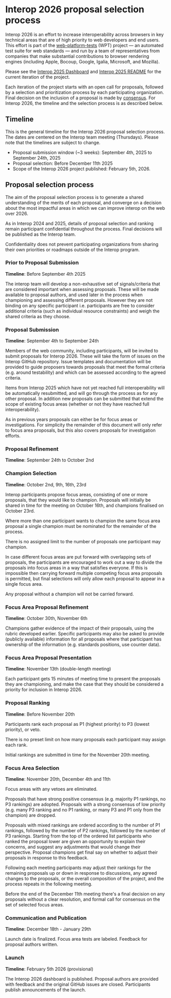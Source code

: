 # Interop 2026 proposal selection process

Interop 2026 is an effort to increase interoperability across browsers
in key technical areas that are of high priority to web developers and
end users. This effort is part of the
[web-platform-tests](https://github.com/web-platform-tests/wpt) (WPT)
project — an automated test suite for web standards — and run by a
team of representatives from companies that make substantial
contributions to browser rendering engines (including Apple, Bocoup,
Google, Igalia, Microsoft, and Mozilla).

Please see the [Interop 2025 Dashboard](https://wpt.fyi/interop-2025)
and [Interop 2025
README](https://github.com/web-platform-tests/interop/blob/main/2025/README.md)
for the current iteration of the project.

Each iteration of the project starts with an open call for proposals,
followed by a selection and prioritization process by each
participating organization. Final decision on the inclusion of a
proposal is made by
[consensus](https://github.com/web-platform-tests/interop/blob/main/charter.md#:~:text=The%20team%20makes%20decisions%20based%20on%20consensus.%20A%20decision%20has%20consensus%20if%20it%20has%20support%20from%20at%20least%20two%20participating%20organizations%20and%20no%20opposition). For
Interop 2026, the timeline and the selection process is as described
below.

## Timeline

This is the general timeline for the Interop 2026 proposal selection 
process. The dates are centered on the Interop team meeting (Thursdays).
Please note that the timelines are subject to change.

*   Proposal submission window (~3 weeks): September 4th, 2025 to September 24th, 2025
*   Proposal selection: Before December 11th 2025
*   Scope of the Interop 2026 project published: February 5th, 2026.

## Proposal selection process

The aim of the proposal selection process is to generate a shared
understanding of the merits of each proposal, and converge on a
decision about the most impactful areas in which we can improve
interop on the web over 2026.

As in Interop 2024 and 2025, details of proposal selection and ranking
remain participant confidential throughout the process. Final decisions
will be published as the Interop team.

Confidentiality does not prevent participating organizations from
sharing their own priorities or roadmaps outside of the Interop program.

### Prior to Proposal Submission

**Timeline**: Before September 4th 2025

The interop team will develop a non-exhaustive set of signals/criteria
that are considered important when assessing proposals. These will be
made available to proposal authors, and used later in the process when
championing and assessing different proposals. However they are not
binding on any specific participant i.e. participants are free to
consider additional criteria (such as individual resource constraints)
and weigh the shared criteria as they choose.

### Proposal Submission

**Timeline**: September 4th to September 24th

Members of the web community, including participants, will be invited
to submit proposals for Interop 2026. These will take the form of
issues on the Interop GitHub repository. Issue templates and
documentation will be provided to guide proposers towards proposals
that meet the formal criteria (e.g. around testability) and which can
be assessed according to the agreed criteria.

Items from Interop 2025 which have not yet reached full
interoperability will be automatically resubmitted, and will go
through the process as for any other proposal. In addition new
proposals can be submitted that extend the scope of existing focus
areas (whether or not they have reached full interoperability).

As in previous years proposals can either be for focus areas or
investigations. For simplicity the remainder of this document will
only refer to focus area proposals, but this also covers proposals for
investigation efforts.

### Proposal Refinement

**Timeline**: September 24th to October 2nd

### Champion Selection

**Timeline**: October 2nd, 9th, 16th, 23rd

Interop participants propose focus areas, consisting of one or more
proposals, that they would like to champion. Proposals will initially
be shared in time for the meeting on October 16th, and champions
finalised on October 23rd.

Where more than one participant wants to champion the same focus area
proposal a single champion must be nominated for the remainder of the
process.

There is no assigned limit to the number of proposals one participant
may champion.

In case different focus areas are put forward with overlapping sets of
proposals, the participants are encouraged to work out a way to divide
the proposals into focus areas in a way that satisfies everyone. If
this is impossible then carrying forward multiple competing focus area
proposals is permitted, but final selections will only allow each
proposal to appear in a single focus area.

Any proposal without a champion will not be carried forward.

### Focus Area Proposal Refinement

**Timeline**: October 30th, November 6th

Champions gather evidence of the impact of their proposals, using the
rubric developed earlier. Specific participants may also be asked
to provide (publicly available) information for all proposals where
that participant has ownership of the information (e.g. standards
positions, use counter data).

### Focus Area Proposal Presentation

**Timeline**: November 13th (double-length meeting)

Each participant gets 15 minutes of meeting time to present the
proposals they are championing, and make the case that they should be
considered a priority for inclusion in Interop 2026.

### Proposal Ranking

**Timeline**: Before November 20th

Participants rank each proposal as P1 (highest priority) to P3 (lowest
priority), or veto.

There is no preset limit on how many proposals each participant may
assign each rank.

Initial rankings are submitted in time for the November 20th meeting.

### Focus Area Selection

**Timeline**: November 20th, December 4th and 11th

Focus areas with any vetoes are eliminated.

Proposals that have strong positive consensus (e.g. majority P1
rankings, no P3 rankings) are adopted. Proposals with a strong 
consensus of low priority (e.g. many P3 ranking and no P1
ranking, or many P3 and P1 only from the champion) are dropped.

Proposals with mixed rankings are ordered according to the number of
P1 rankings, followed by the number of P2 rankings, followed by the
number of P3 rankings. Starting from the top of the ordered list
participants who ranked the proposal lower are given an opportunity to
explain their concerns, and suggest any adjustments that would change
their perspective. Proposal champions get final say on whether to
adjust their proposals in response to this feedback.

Following each meeting participants may adjust their rankings for the
remaining proposals up or down in response to discussions, any agreed
changes to the proposals, or the overall composition of the project,
and the process repeats in the following meeting.

Before the end of the December 11th meeting there's a final decision
on any proposals without a clear resolution, and formal call for
consensus on the set of selected focus areas.

### Communication and Publication

**Timeline**: December 18th - January 29th

Launch date is finalized. Focus area tests are labeled. Feedback for
proposal authors written.

### Launch

**Timeline**: February 5th 2026 (provisional)

The Interop 2026 dashboard is published. Proposal authors are provided
with feedback and the original GitHub issues are closed. Participants
publish announcements of the launch.
